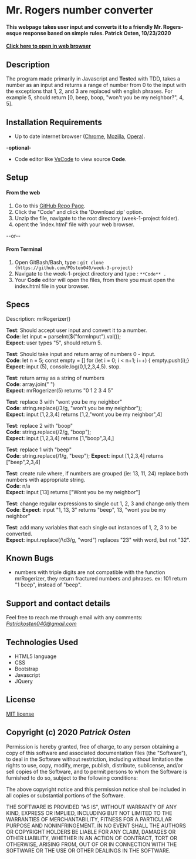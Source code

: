 # Mr. Rogers number converter

#### **This webpage takes user input and converts it to a friendly Mr. Rogers-esque response based on simple rules. Patrick Osten, 10/23/2020**

**[Click here to open in web browser](https://posten040.github.io/week-2-project/index.html)**

## Description

The program made primarily in Javascript and **Test**ed with TDD, takes a number as an input and returns a range of number from 0 to the input with the exceptions that 1, 2, and 3 are replaced with english phrases. For example 5, should return [0, beep, boop, "won't you be my neighbor?", 4, 5].

## Installation Requirements

- Up to date internet browser ([Chrome](https://www.google.com/chrome/?brand=CHBD&gclid=Cj0KCQjw28T8BRDbARIsAEOMBcy9jwgkNels1LOSIWTx4sDazLfEgC6PylTug62KqyWPeA0EMyr3254aAjTTEALw_wcB&gclsrc=aw.ds), [Mozilla](https://www.mozilla.org/en-US/firefox/), [Opera](https://www.opera.com/)).
 
 
 -**optional**- 
- Code editor like [VsCode](https://**Code**.visualstudio.com/download) to view source **Code**.

## Setup

#### From the web
1. Go to this [GitHub Repo Page](https://github.com/POsten040/week-3-project).
2. Click the "Code" and click the 'Download zip' option.
3. Unzip the file, navigate to the root directory (week-1-project folder).
4. opent the 'index.html' file with your web browser.

--or--

#### From Terminal

1. Open GitBash/Bash, type 
: `git clone {https://github.com/POsten040/week-3-project}`
2. Navigate to the week-1-project directory and type
: `**Code** .`
3. Your **Code** editor will open the files, from there you must open the index.html file in your browser.

## Specs

Description: mrRogerizer()



****Test****: Should accept user input and convert it to a number.  
**Code**: let input = parseInt($("formInput").val());  
 **Expect**: user types "5", should return 5.

**Test**: Should take input and return array of numbers 0 - input.  
**Code**: let n = 5;
const empty = []
for (let i = 0; i < n+1; i++) {
    empty.push(i);}  
**Expect**: input (5), console.log(0,1,2,3,4,5). stop. 

**Test**: return array as a string of numbers  
**Code**: array.join(" ")  
**Expect**:  mrRogerizer(5) returns "0 1 2 3 4 5"  

**Test**: replace 3 with "wont you be my neighbor"  
**Code**: string.replace(/3/g, "won't you be my neighbor");  
**Expect**: input [1,2,3,4] returns [1,2,"wont you be my neighbor",4]  

**Test**: replace 2 with "boop"  
**Code**: string.replace(/2/g, "boop");  
**Expect**: input [1,2,3,4] returns [1,"boop",3,4,] 

**Test**: replace 1 with "beep"  
**Code**: string.replace(/1/g, "beep"); 
**Expect**: input [1,2,3,4] returns ["beep",2,3,4] 

**Test**: create rule where, if numbers are grouped (ie: 13, 11, 24) replace both numbers with appropriate string.  
**Code**: n/a  
**Expect**: input [13] returns ["Wont you be my neighbor"]  

**Test**: change regular expressions to single out 1, 2, 3 and change only them
**Code**:
**Expect**: input "1, 13, 3" returns "beep", 13, "wont you be my neighbor"

**Test**: add many variables that each single out instances of 1, 2, 3 to be converted.  
**Expect**: input.replace(/\d3/g, "word") replaces "23" with word, but not "32".  
<!-- I'm not happy about how this works -->




## Known Bugs
*  numbers with triple digits are not compatible with the function mrRogerizer, they return fractured numbers and phrases. ex: 101 return "1 beep", instead of "beep".

## Support and contact details

Feel free to reach me through email with any comments:
*Patrickosten040@gmail.com*

## Technologies Used

- HTML5 language  
- CSS 
- Bootstrap
- Javascript
- JQuery

## License

[MIT license](https://opensource.org/licenses/MIT)

## Copyright (c) 2020 **_Patrick Osten_**

Permission is hereby granted, free of charge, to any person obtaining a copy of this software and associated documentation files (the "Software"), to deal in the Software without restriction, including without limitation the rights to use, copy, modify, merge, publish, distribute, sublicense, and/or sell copies of the Software, and to permit persons to whom the Software is furnished to do so, subject to the following conditions:

The above copyright notice and this permission notice shall be included in all copies or substantial portions of the Software.

THE SOFTWARE IS PROVIDED "AS IS", WITHOUT WARRANTY OF ANY KIND, EXPRESS OR IMPLIED, INCLUDING BUT NOT LIMITED TO THE WARRANTIES OF MERCHANTABILITY, FITNESS FOR A PARTICULAR PURPOSE AND NONINFRINGEMENT. IN NO EVENT SHALL THE AUTHORS OR COPYRIGHT HOLDERS BE LIABLE FOR ANY CLAIM, DAMAGES OR OTHER LIABILITY, WHETHER IN AN ACTION OF CONTRACT, TORT OR OTHERWISE, ARISING FROM, OUT OF OR IN CONNECTION WITH THE SOFTWARE OR THE USE OR OTHER DEALINGS IN THE SOFTWARE.